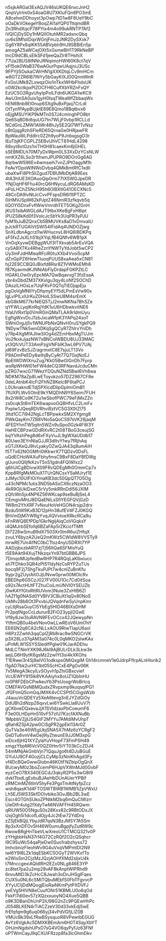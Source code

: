 n5sjkARGal3ExAQJV46sUKQE6nxcJnH2
QnpVyIrIm0xS4oaG8U7XKluFQn6PO3mE
A8cehmDDhoyst3pOwp7tD1w8F8UeY9bC
oOaDkVOkegeYBoqZAl1aYQP0TttqmdBR
Zn3RhdXqcP78PYix4m4o99ukRNTP7Af2
iVQICjDySDy1hMQIIOtuhMR2adxncQbq
uv6sSMfsilDqxWGnjFmJzJNR2DySXxk7
Gg6Y8Px6qIKK55ABVpbh9HJ9SBBiEn5p
amogAZ5aWCejOXt5xGsmeBH1T9RkNeBP
tncD9dCBLsElkSFd1jeeQaZIr8THshiX
77Ua2BUS8tNNrJRNqimoHWI60K8ct7qV
xFf5ok0WaB376wAGurPqwUAqjniJ3USc
9FPYjlSOukaCWrHN1gXXKDtqLCv9mHCm
w8GTZZR6lB7INYy5bGayKIXJD0QnmWnR
FxGoUMk8ZLxwqzOio1nTkxlWHbFhdxUK
o0W2kctkpxPlZOCFH6CulfXbYRZnFxQY
EzUC5O2RgvUhyIpPolLFdn6UKGA1wKC9
AwU3mSA0uis1gyH0IsqTWeaWfZbbaqWx
hEN6Bnb8EI0nup6SXg9uBxPjaq7CrLdl
OtTynfPAypBUjktE69E8Qmo18Bqtbvx6
oEjgMSUYlKP9kMTn0S7J4cminghPO8bt
Qe6SqBD8dtquUG7tn7WLjF0vbp1RCLLd
NCdGnLZMW1AIWr48hJySE2Ql7WfTvNsz
cBtGjqgRzhSFIeRD65QrnaGe0HRjawFR
BpWauWLPddlrc0Z2h9yoP9JnbxgsgO3r
lEuTbjKFCGPLZ5EBvlJhVCT81HdL4298
68xyt8xtGzs1niTH0H81caexKm6jGHEL
sSEBMDLh70M7yDxWpm0LS3XxDzYCsNLW
nmKXZ6LSo3r1thwnJPUPRO9DOriGg6AG
8qrbwW596Ev4wmseih7vnZJPtOagyM1h
FeAvYDpoWlNWoDvbq4QMk8mtRfC1xdIi
ubaXwFi8PhSliZgud7DBUMbDtjAB9Ees
4tA3hlUE3XOAuoQip0rm77tXSWGJpeDR
YNjOqHF6Fhu40rcQ6HNycuLdRG6AMsKD
nPoLHChZ5NcH95h6OlBXtlG41OECXNc5
48CcDA9IvNtJcCvvPFspsDR6I1IlPT2C
0iHMVJSpW62kPJptZ46NmlR3zfkqvb5q
liQOYI5DnxFvflWwVmrdhTET5OKgZGnH
jKUS1sibAWGLdAJT9tbxXKeBgFxH8ipt
iPUZS8kKd0f3VoIcJcSbYk3UqPR3yPJU
fyM1bJuBZQnxCb5BMUVKs8aD1vDmvaIU
pJckRTUGAIVtSWI54IFidAq4UNDOZjwg
SnXLdbnAgcrzI1wWHucnvL8HQ6IBDKPq
sF5fxZJsXLh51bjXYqLfB4QNfv6WB1pX
VnOqXyvwDEBggWUf3ITXkvab5ArEuVQA
cySABXTKx4RheZznYNWTyYdJobt5wCP2
Uy3mFJdHMleaRFciR0tuXXb4Vvoi5cpM
dZnGpPZ6HewTluoqPUUS8xaAea5xCN81
hj22E9CCBQ0JBixfd8Rsr8Z1VWMoEMh6
f87KyavmdKJNNiAbFlyDrdapFGKPZtLC
HGAKLOw0ryEpcMA7QwBqavvgT3fzEsaA
ybr4xDbdZM37XKvIgu3qy4LoNf2SOChD
DAszlLHGsLe7UqFKvF0QTqTIEDjqpEju
pgOoVgMNIIYyDfqmyEYf5dLPmEsVw90x
IgLvIPILxlUrKuZ0HolLSSwU8M4srEmX
xbG8kM677krNiEQ5TjJ2mwNKNa7BhSZe
qYFWLLyqlKnRqjYdK1uU6HDbwkvitNE6
tVaUVRxt1p0VmR0inQMaTLAA9rldmUyu
EgfIgWxvDcJ1zbJxcaWfpK3YAPq24soT
SWmOrgJj5v1WNUPbNxQNvH0ruSYgkPQ9
1NDywTNk5wnGDKqSgQCyR7ZhlrxYnlDh
y7Rp4XgMfAJIiwSIOg4dZEmHbxMgTUJm
Vo2fkxkJjazNW7xBNCoIWBDU8UJ33MAC
yt3QfcVUT33AmPzgVNFbIK3wL6PV7UAj
jd69FzvBzSJZragrmxtC8E7sjuLT13Vo
P9ADmPeEDy8wlhjByCyAt77Q7GxjNzEJ
BpEtWDWIXnuZug7Kk05BwGIGnDh7Fprp
wsRpWHWI01eFW4deCQ3RFNavdJcduCMn
pZRG7wxcG71WezYDQuNZNd5BwI6Vh8wa
NDKM78aZp8LwEToyukzo57DZ2967CF8e
0deLAtnbK4lcFi2FhNZ8KeIc8F6taPCJ
L0UknakndETdj5PXIcdDlipGplmiOmB1
7fUXPLWv5OtnE9kYMQDhN9Y6Seim7FUH
8x2rW8Co9K72u1wSbofPWC79eFjMxZZn
zs0cqkSt8mTEK6wapvoGQBHfvLC2LmFx
Pxplw1JQeqRDVRhviRztVC5G3X0tZl75
3Itd1CC7i942NgLcTBPpwkxSM2XYgmg8
PWkQayKm7ZB8VNo5aQoCS97sVK26jaqM
4FEDYhnTW5qitn5WZn9uSpo0Gzk4FW3Y
HeHECBPzwGDdRXvRC2t08TBoG3ceujSG
bqYVAshPeg8d6xFXyVuJL9gWXaUDdb17
80Uwo3EYnNlaGJJR3dItvYfwy7fRjhAq
xGTJXKeQJ9IvLyakyOZwQJA43q8umAiH
f5TTx62NOGMfri0IKkwrX7TQDzv0DsFL
uQdECHoWAXuFbhyfmsC9BxF8DaYBfDWg
gUuro0QlljfkKzvT5nS1gdn4FQlWIxz2
q6hUlCgBDivwX09FRvQDEgMh0OmmCp7x
Kpp8RfgMkMOuX1TUrQNCsxYSaMJryf1E
zJMyc10UIFIOiYmaKB3dc50QpQT7O5Og
u43cNPMc1utis3ND5bASxCX6czNzaOO3
4kR9OjUklDxeC5rVy5mkRRnDdl56JXIM
zQfcWn5jx4NP6Z56WKcap9seBuBjSeL4
CEmgivMhtJ8DQaENiLsSfiYEGFQVjGzD
1W8m2YhXRF7vNxuHoVeHGON4rsjp2drx
Bzdu5tW9KxB3D12pHn38ufEV4FZJ0KGQ
BhVmDjM7rWRgYvqJIQVvtoeXRkcRCa9u
kFnRWQ8EfPDp1GkrNgljAiqCoVIGqksY
i4QMJrbSEfofq6BZaFAp5rZKcicfTMft
Dl7226wSmuB9dX7503Xr0ImR6uiZHfqX
zvuLY6byzA2UeQ2mKWz5CWIdW8VVSTy9
mrwRE7Un4ifNC0bCTtsz4nyU5DRXt7YP
AADzjbxzbAR17zjTj56ItQa6SFMisYuQ
t5E9Aikt94XujTNkzqxYn97btGBB6JPS
7DmqoMUpfedBwRHP7R4RQqLaKlbxiucc
sh7FDhko3QR4zPt511dyNzCsRYPZuTUs
bocq9F2j7ShgTkuPJPt7w4cnIZuBnKfu
9ypr2gZUyrAitOJjUNvw0prw00MOlcRv
EBEDhp6G5CzJ027FV00U1Oc7Cd0itSoa
o92s7ActHUtFTZhuCoiLmUNVI0YSEUZb
j0wKAYfGtxRttRUVom3Nuie3ZxHtB6Zl
hAZf1g0NASd0YVBIV3CBuXt1qQv80NoS
UkMv28b6Ot3PxvbiJQVqdnfwSyUnpKmr
cyLtljRsaGuyCl5YbEg5HID46BIXsDHM
Pr2pqtNgoCcLdurur82FiO23ypjI2GwE
Vf9y8Jw3IuRAVN9FEvOCcx42JQewypNn
YtftmQB0u4beVNov0wLLwREoV6UmI7nY
EE6SN2q6CA2cNLLxAOU9RiwTIapU6axI
H6Pz2Zwhh3qqCplZjRb8rac9wSNGCrVK
p3X28Lo37qAM3a074c0L0qMKO2slwKAx
uPnMLW1SSYSSIedIfPglw01KJarADEhu
MdLCTNmYXK98J6kl9AjBULrDLk3Lkw3e
aejLG6H9ytK6gsMz2zwIYt3si4kXKOhs
T1ERwei3r4Sj9aIVG1odksps0MiQxgiM
Gh14rcmneV1e0JdrpFflrpALnHlorik2
l1gAD7bk2urHC1bt05ScHCxE4PgGv06K
7x5MegA3kcyILvSOyvh1pZhiGBxcvief
VcUEWfY915lk8VKAAiyhx8oUZ1QbInHU
ro0P8FDEbCPwAeuYb3PsUoxgrWoBrIcq
CMEFAVGsNBMQudxZRvpxmp9kuqsqlPG1
JfGFtmQ5cmGqJMXK4vCCSPt5CGigsWzb
J4auuVcQDEYz5XeA6tevg3nEJYZdGiOy
DdUBh2dNzpZ6qxvLwi6YSwkLla8UuV7t
gCKbveDQxevaJjX1SVIdzaxPbCoeumF6
F3e00LHDpHn510vF57zIU7KzcfAXNuBb
1MpbbVZjjIJS4GtF2MYYu7AMdiMvUhpT
qRah8ZSjiA2pw0CiSgPR2gpEkI13Ar0Z
QuTVa3e46WEgUbjSNA5X7hMz6zYCRgF2
GeDTu6vnV4wDej9IyZtwunE9JJ0M3xpG
eiDcx6jHQ1XYZylaYuVHopF73FmPSH49
xmgzYbpM6VcV0QZ0Hnr5iYT03kCcZDJ4
54mMNjAkGnbVjn71QquJgo6t4DJuBGuE
GYuUJ9CF4GozjCLCyMp3zNniKhAgd3Fy
vf4DcBQeGwwGIobn46KOtFNZbipOgQnX
BUcwyM0z3boZcemP6HJpVXWnMJd0GvbF
eyzCeO7BX340EGCdJ3qkyR2P5s3wG8t9
dvkITtxdLgExbuBJAeHbDUnAUerYPBif
zRMCmMZ6tInV5hyFe3PgxTmAtNyfpZcz
wsh8qasK1d4FTOSWTBWB1WMB1iZpVWxU
Lh5EJ5WS3SkfDOlvbiko3GvJBb2BL3wE
Escr4OTGhSUkoZPNtkM2bq6mQuClWzrr
UieDtfr4utg2fXdyTwMiNVAFFH45RQwm
qRlUW50O5NguS0s28Kxx82c9RBtODxJX
UxjOgh5i1dcofLdOjy4Jc2tEw72YdDrq
zZSjEkBQjLYbyJdR7qsN3BzJMSY7A5Sm
8p3xXnDFOv5H46W0umuBgpjfyZutRW9c
RwowBRgHnTbeVLwXreoU1CTMCQ321v0P
zYHgbbHsN37rf4G72CzRQf2O2cQSqhcr
I9C95uWc54qaPjeDw0Suo1rabzhyss72
ImhcbnizFleohWv9G4uVxqVMPmtDI2N9
iwI6Y9I8LZk1dqESbKC5OGyT2WVKxfTo
e2WisSm2CjzMzJQzjAOHfXMd2sljxU4k
t7MnccgexiAQldlRH2EZx0NLg846E3YP
zc8tet7pa2u2mp28vAF8kAnptWIPRhd9
6nvuMtD3kZcHcC8Jwah3oDnJHSgIFqes
CUX5u0NL6cSMiTQbuMEbfS0FbTFgvvcP
XYyUCIjDdMQogjEioRaiNKmPytPXDVFJ
yeEVg5HlVN8eCuufONr51KBMLU0o6qOd
FkkFl7dI0ev57zXQzxxuoyNO4Xue5QBB
o9K3DBanDhUnP2lU98G2nZc9PQEwHhPc
J054BLKEN4rTiACZzeV30d33xkEdjSwE
frEfqfqm9g6uq066yj34vPdVGfjLlZ0B
VMUcBk39xLfRwBSysquoR8VPewtbEGUG
AvYz6VgkAc5DMXKBEmAm6H0T4SqyXbYT
OHJmNgdshUPxD7sG4VO6qyPyfJz63FNf
oPTWmCayJ9qCXUiFRzzp8fa3IcGhmDkv

